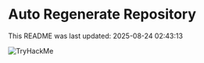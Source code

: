 # Auto Regenerate Repository

This README was last updated: 2025-08-24 02:43:13

 ![TryHackMe](https://tryhackme.com/badge/533634)